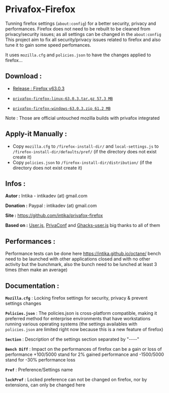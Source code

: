 # Privafox-Firefox
Tunning firefox settings (`about:config`) for a better security, privacy and performances.
Firefox does not need to be rebuilt to be cleaned from privacy/security issues; as all settings can be changed in the `about:config` 
This project aim to fix all security/privacy issues related to firefox and also tune it to gain some speed perfomances. 

It uses `mozilla.cfg` and `policies.json` to have the changes applied to firefox...

Download :
----------
- [Release : Firefox v63.0.3](https://github.com/intika/privafox-firefox/releases)

- [`privafox-firefox-linux-63.0.3.tar.gz 57.3 MB`](https://github.com/intika/privafox-firefox/releases/download/v63.0.3/privafox-firefox-linux-63.0.3.tar.gz)

- [`privafox-firefox-windows-63.0.3.zip 61.2 MB`](https://github.com/intika/privafox-firefox/releases/download/v63.0.3/privafox-firefox-windows-63.0.3.zip)

Note : Those are official untouched mozilla builds with privafox integrated

Apply-it Manually :
-------------------
- Copy `mozilla.cfg` to `/firefox-install-dir/` and `local-settings.js` to `/firefox-install-dir/defaults/pref/` (if the directory does not exist create it)
- Copy `policies.json` to `/firefox-install-dir/distribution/` (if the directory does not exist create it)

Infos :
-------

**Autor :** Intika - intikadev (at) gmail.com

**Donation :** Paypal : intikadev (at) gmail.com

**Site :** https://github.com/intika/privafox-firefox

**Based on :** [User.js](https://github.com/pyllyukko/user.js/), [PrivaConf](https://addons.mozilla.org/en-US/firefox/addon/privaconf/) and [Ghacks-user.js](https://github.com/ghacksuserjs/ghacks-user.js) big thanks to all of them

Performances :
--------------

Performance tests can be done here https://intika.github.io/octane/ bench need to be launched with other applications closed and with no other activity but the bunchmark, also the bunch need to be lunched at least 3 times (then make an average)

Documentation :
---------------

**`Mozilla.cfg`** : Locking firefox settings for security, privacy & prevent settings changes 

**`Policies.json`** : The policies.json is cross-platform compatible, making it preferred method for enterprise environments that have workstations running various operating systems (the settings availables with `policies.json` are limited right now because this is a new feature of firefox)

**`Section`** : Description of the settings section separated by "----"

**`Bench Diff`** : Impact on the performances of firefox can be a gain or loss of performance +100/5000 stand for 2% gained performance and -1500/5000 stand for -30% performance loss
               
**`Pref`** : Preference/Settings name

**`lockPref`** : Locked preference can not be changed on firefox, nor by extensions, can only be changed here
